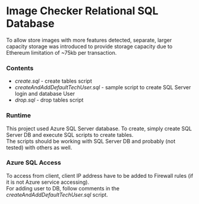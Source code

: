 # Image Checker Relational SQL Database
To allow store images with more features detected, separate, larger capacity storage 
was introduced to provide storage capacity due to Ethereum limitation of ~75kb per 
transaction.
### Contents
* _create.sql_ - create tables script
* _createAndAddDefaultTechUser.sql_ - sample script to create SQL Server login and
database User
* _drop.sql_ - drop tables script

### Runtime
This project used Azure SQL Server database. To create, simply create SQL Server DB 
and execute SQL scripts to create tables.<br>
The scripts should be working with SQL Server DB and probably (not tested) with others
as well.
### Azure SQL Access
To access from client, client IP address have to be added to Firewall rules (if it is not Azure 
service accessing). <br>
For adding user to DB, follow comments in the _createAndAddDefaultTechUser.sql_ script.